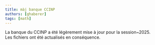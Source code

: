 ```yaml
---
title: màj banque CCINP
authors: [ghaberer]
tags: [math]
---
```

La banque du CCINP a été légèrement mise à jour pour la session~2025. Les fichiers ont été actualisés en conséquence. 